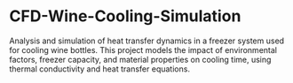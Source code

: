 # CFD-Wine-Cooling-Simulation
Analysis and simulation of heat transfer dynamics in a freezer system used for cooling wine bottles. This project models the impact of environmental factors, freezer capacity, and material properties on cooling time, using thermal conductivity and heat transfer equations.

